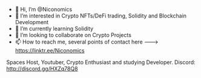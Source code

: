 - 👋 Hi, I’m @Niconomics
- 👀 I’m interested in Crypto NFTs/DeFi trading, Solidity and Blockchain Development
- 🌱 I’m currently learning Solidity
- 💞️ I’m looking to collaborate on Crypto Projects
- 📫 How to reach me, several points of contact here ---> https://linktr.ee/Niconomics

Spaces Host, Youtuber, Crypto Enthusiast and studying Developer. Discord: http://discord.gg/HXZq78Q8

<!---
Niconomics/Niconomics is a ✨ special ✨ repository because its `README.md` (this file) appears on your GitHub profile.
You can click the Preview link to take a look at your changes.
--->

